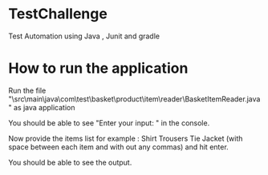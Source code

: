 # TestChallenge
Test Automation using Java , Junit and gradle

# How to run the application
Run the file "\src\main\java\com\test\basket\product\item\reader\BasketItemReader.java" as java application

You should be able to see "Enter your input: " in the console.

Now provide the items list  for example : Shirt Trousers Tie Jacket (with space between each item and with out any commas) and hit enter.

You should be able to see the output.

